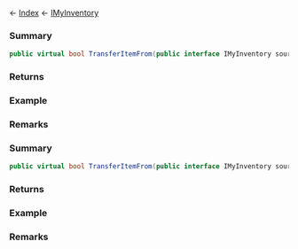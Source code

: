 ← [Index](Api-Index) ← [IMyInventory](VRage.Game.ModAPI.Ingame.IMyInventory)

### Summary

```csharp
public virtual bool TransferItemFrom(public interface IMyInventory sourceInventory, int sourceItemIndex, public sealed struct Nullable<T> targetItemIndex, public sealed struct Nullable<T> stackIfPossible, public sealed struct Nullable<T> amount)
```

### Returns

### Example

### Remarks

### Summary

```csharp
public virtual bool TransferItemFrom(public interface IMyInventory sourceInventory, public interface IMyInventoryItem item, public sealed struct MyFixedPoint amount)
```

### Returns

### Example

### Remarks

